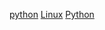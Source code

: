 <a href="https://www.python.org/">python</a>
<a href="https://www.linux.org/">Linux</a>
<a href="https://pandas.pydata.org/">Python</a>
